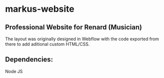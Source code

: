 # markus-website

## Professional Website for Renard (Musician)

The layout was originally designed in Webflow with the code exported from there to add aditional custom HTML/CSS.

## Dependencies:

Node JS

